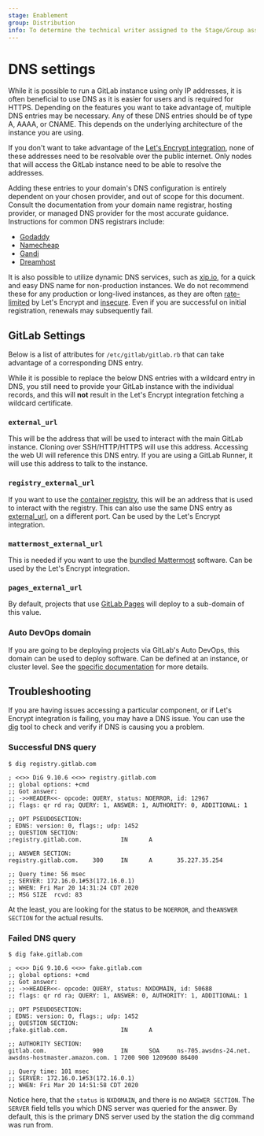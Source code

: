 ```yaml
---
stage: Enablement
group: Distribution
info: To determine the technical writer assigned to the Stage/Group associated with this page, see https://about.gitlab.com/handbook/engineering/ux/technical-writing/#designated-technical-writers
---
```


# DNS settings

While it is possible to run a GitLab instance using only IP addresses, it is often beneficial to use DNS as it is easier for users and is required for HTTPS. Depending on the features you want to take advantage of, multiple DNS entries may be necessary. Any of these DNS entries should be of type A, AAAA, or CNAME. This depends on the underlying architecture of the instance you are using.

If you don't want to take advantage of the [Let's Encrypt integration](ssl.md#lets-encrypt-integration),
none of these addresses need to be resolvable over the public internet. Only nodes that
will access the GitLab instance need to be able to resolve the addresses.

Adding these entries to your domain's DNS configuration is entirely dependent on your chosen provider, and out of scope for this document. Consult the documentation from your domain name registrar, hosting provider, or managed DNS provider for the most accurate guidance. Instructions for common DNS registrars include:

- [Godaddy](https://www.godaddy.com/help/create-a-subdomain-4080)
- [Namecheap](https://www.namecheap.com/support/knowledgebase/article.aspx/9776/2237/how-to-create-a-subdomain-for-my-domain)
- [Gandi](https://docs.gandi.net/en/domain_names/faq/dns_records.html)
- [Dreamhost](https://help.dreamhost.com/hc/en-us/articles/214694348-Basic-DNS-records)

It is also possible to utilize dynamic DNS services, such as [xip.io](xip.io), for a quick and easy DNS name for non-production instances. We do not recommend these for any production or long-lived instances, as they are often [rate-limited](https://letsencrypt.org/docs/rate-limits/) by Let's Encrypt and [insecure](https://github.com/publicsuffix/list/issues/335#issuecomment-261825647). Even if you are successful on initial registration, renewals may subsequently fail.

## GitLab Settings

Below is a list of attributes for `/etc/gitlab/gitlab.rb` that can take advantage of a corresponding DNS entry.

While it is possible to replace the below DNS entries with a wildcard entry in DNS, you still need to provide your GitLab instance with the individual records, and this will **not** result in the Let's Encrypt integration fetching a wildcard certificate.

### `external_url`

This will be the address that will be used to interact with the main GitLab instance. Cloning over SSH/HTTP/HTTPS will use this address. Accessing the web UI will reference this DNS entry. If you are using a GitLab Runner, it will use this address to talk to the instance.

### `registry_external_url`

If you want to use the [container registry](https://docs.gitlab.com/ee/user/packages/container_registry/index.html), this will be an address that is used to interact with the registry. This can also use the same DNS entry as [external_url](#external_url), on a different port. Can be used by the Let's Encrypt integration.

### `mattermost_external_url`

This is needed if you want to use the [bundled Mattermost](../gitlab-mattermost/README.md) software. Can be used by the Let's Encrypt integration.

### `pages_external_url`

By default, projects that use [GitLab Pages](https://docs.gitlab.com/ee/user/project/pages/index.html) will deploy to a sub-domain of this value.

### Auto DevOps domain

If you are going to be deploying projects via GitLab's Auto DevOps, this domain can be used to deploy software. Can be defined at an instance, or cluster level. See the [specific documentation](https://docs.gitlab.com/ee/topics/autodevops/#auto-devops-base-domain) for more details.

## Troubleshooting

If you are having issues accessing a particular component, or if Let's Encrypt integration is failing, you may have a DNS issue. You can use the [dig](https://en.wikipedia.org/wiki/Dig_(command)) tool to check and verify if DNS is causing you a problem.

### Successful DNS query

```shell
$ dig registry.gitlab.com

; <<>> DiG 9.10.6 <<>> registry.gitlab.com
;; global options: +cmd
;; Got answer:
;; ->>HEADER<<- opcode: QUERY, status: NOERROR, id: 12967
;; flags: qr rd ra; QUERY: 1, ANSWER: 1, AUTHORITY: 0, ADDITIONAL: 1

;; OPT PSEUDOSECTION:
; EDNS: version: 0, flags:; udp: 1452
;; QUESTION SECTION:
;registry.gitlab.com.           IN      A

;; ANSWER SECTION:
registry.gitlab.com.    300     IN      A       35.227.35.254

;; Query time: 56 msec
;; SERVER: 172.16.0.1#53(172.16.0.1)
;; WHEN: Fri Mar 20 14:31:24 CDT 2020
;; MSG SIZE  rcvd: 83
```

At the least, you are looking for the status to be `NOERROR`, and the`ANSWER SECTION` for the actual results.

### Failed DNS query

```shell
$ dig fake.gitlab.com

; <<>> DiG 9.10.6 <<>> fake.gitlab.com
;; global options: +cmd
;; Got answer:
;; ->>HEADER<<- opcode: QUERY, status: NXDOMAIN, id: 50688
;; flags: qr rd ra; QUERY: 1, ANSWER: 0, AUTHORITY: 1, ADDITIONAL: 1

;; OPT PSEUDOSECTION:
; EDNS: version: 0, flags:; udp: 1452
;; QUESTION SECTION:
;fake.gitlab.com.               IN      A

;; AUTHORITY SECTION:
gitlab.com.             900     IN      SOA     ns-705.awsdns-24.net. awsdns-hostmaster.amazon.com. 1 7200 900 1209600 86400

;; Query time: 101 msec
;; SERVER: 172.16.0.1#53(172.16.0.1)
;; WHEN: Fri Mar 20 14:51:58 CDT 2020
```

Notice here, that the `status` is `NXDOMAIN`, and there is no `ANSWER SECTION`. The `SERVER` field tells you which DNS server was queried for the answer. By default, this is the primary DNS server used by the station the dig command was run from.
